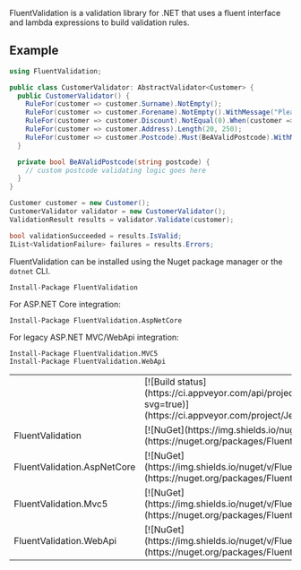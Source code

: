 FluentValidation is a validation library for .NET that uses a fluent interface and lambda expressions to build validation rules.

## Example
```csharp
using FluentValidation;

public class CustomerValidator: AbstractValidator<Customer> {
  public CustomerValidator() {
    RuleFor(customer => customer.Surname).NotEmpty();
    RuleFor(customer => customer.Forename).NotEmpty().WithMessage("Please specify a first name");
    RuleFor(customer => customer.Discount).NotEqual(0).When(customer => customer.HasDiscount);
    RuleFor(customer => customer.Address).Length(20, 250);
    RuleFor(customer => customer.Postcode).Must(BeAValidPostcode).WithMessage("Please specify a valid postcode");
  }

  private bool BeAValidPostcode(string postcode) {
    // custom postcode validating logic goes here
  }
}

Customer customer = new Customer();
CustomerValidator validator = new CustomerValidator();
ValidationResult results = validator.Validate(customer);

bool validationSucceeded = results.IsValid;
IList<ValidationFailure> failures = results.Errors;
```

FluentValidation can be installed using the Nuget package manager or the `dotnet` CLI.

```
Install-Package FluentValidation
```

For ASP.NET Core integration:
```
Install-Package FluentValidation.AspNetCore
```

For legacy ASP.NET MVC/WebApi integration:

```
Install-Package FluentValidation.MVC5
Install-Package FluentValidation.WebApi
```

<table class="artifacts">
  <tr>
    <td>&nbsp;</td>
    <td>
      [![Build status](https://ci.appveyor.com/api/projects/status/b9bkth37cdtsifac?svg=true)](https://ci.appveyor.com/project/JeremySkinner/fluentvalidation)
    </td>
    <td>
      [![Tests](https://img.shields.io/appveyor/tests/JeremySkinner/FluentValidation.svg)](https://ci.appveyor.com/project/JeremySkinner/fluentvalidation)
    </td>
  </tr>
  
  <tr>
    <td>FluentValidation</td>
    <td>
      [![NuGet](https://img.shields.io/nuget/v/FluentValidation.svg)](https://nuget.org/packages/FluentValidation)
    </td>
    <td>
      [![Nuget](https://img.shields.io/nuget/dt/FluentValidation.svg)](https://nuget.org/packages/FluentValidation)
    </td>
  </tr>

  <tr>
    <td>FluentValidation.AspNetCore</td>
    <td>
      [![NuGet](https://img.shields.io/nuget/v/FluentValidation.AspNetCore.svg)](https://nuget.org/packages/FluentValidation.AspNetCore)
    </td>
    <td>
      [![Nuget](https://img.shields.io/nuget/dt/FluentValidation.AspNetCore.svg)](https://nuget.org/packages/FluentValidation.AspNetCore)
    </td>
  </tr>

  <tr>
    <td>FluentValidation.Mvc5</td>
    <td>
      [![NuGet](https://img.shields.io/nuget/v/FluentValidation.Mvc5.svg)](https://nuget.org/packages/FluentValidation.Mvc5)
    </td>
    <td>
      [![Nuget](https://img.shields.io/nuget/dt/FluentValidation.Mvc5.svg)](https://nuget.org/packages/FluentValidation.Mvc5)
    </td>
  </tr>

  <tr>
    <td>FluentValidation.WebApi</td>
    <td>
      [![NuGet](https://img.shields.io/nuget/v/FluentValidation.WebApi.svg)](https://nuget.org/packages/FluentValidation.WebApi)
    </td>
    <td>
      [![Nuget](https://img.shields.io/nuget/dt/FluentValidation.WebApi.svg)](https://nuget.org/packages/FluentValidation.WebApi)
    </td>
  </tr>
</table>
